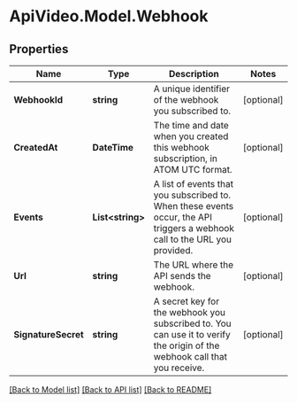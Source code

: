 # ApiVideo.Model.Webhook

## Properties

Name | Type | Description | Notes
------------ | ------------- | ------------- | -------------
**WebhookId** | **string** | A unique identifier of the webhook you subscribed to. | [optional] 
**CreatedAt** | **DateTime** | The time and date when you created this webhook subscription, in ATOM UTC format. | [optional] 
**Events** | **List&lt;string&gt;** | A list of events that you subscribed to. When these events occur, the API triggers a webhook call to the URL you provided. | [optional] 
**Url** | **string** | The URL where the API sends the webhook. | [optional] 
**SignatureSecret** | **string** | A secret key for the webhook you subscribed to. You can use it to verify the origin of the webhook call that you receive. | [optional] 

[[Back to Model list]](../README.md#documentation-for-models) [[Back to API list]](../README.md#documentation-for-api-endpoints) [[Back to README]](../README.md)

